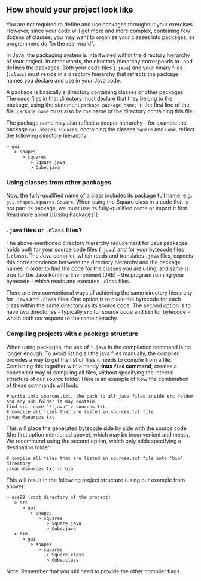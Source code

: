 ## How should your project look like

You are not required to define and use packages throughout your exercises. However, since your code will get more and more complex, containing few dozens of classes, you may want to organize your classes into packages, as programmers do "in the real world". 

In Java, the packaging system is intertwined within the directory hierarchy of your project. In other words, the directory hierarchy corresponds to- and defines the packages. Both your code files (`.java`) and your binary files (`.class`) must reside in a directory hierarchy that reflects the package names you declare and use in your Java code. 

A package is basically a directory containing classes or other packages. The code files in that directory must declare that they belong to the package, using the statement `package package_name;` in the first line of the file. `package_name` must also be the name of the directory containing this file.

The package name may also reflect a deeper hierarchy - for example the package `gui.shapes.squares`, containing the classes `Square` and `Cube`, reflect the following directory hierarchy:
```
> gui 
   > shapes
      > squares
         > Square.java
         > Cube.java  
```

### Using classes from other packages 

Now, the fully-qualified name of a class includes its package full name, e.g. `gui.shapes.squares.Square`. When using the Square class in a code that is not part its package, we must use its fully-qualified name or import it first. Read more about [[Using Packages]].

### `.java` files or `.class` files?

The above-mentioned directory hierarchy requirement for Java packages holds both for your source code files (`.java`) and for your bytecode files (`.class`). The Java compiler, which reads and translates `.java` files, expects this correspondence between the directory hierarchy and the package names in order to find the code for the classes you are using; and same is true for the Java Runtime Environment (JRE) - the program running your bytecode - which reads and executes `.class` files.

There are two conventional ways of achieving the same directory hierarchy for `.java` and `.class` files. One option is to place the bytecode for each class within the same directory as its source code. The second option is to have two directories - typically `src` for source code and `bin` for bytecode - which both correspond to the same hierachy. 

### Compiling projects with a package structure

When using packages, the use of `*.java` in the compilation command is no longer enough. To avoid listing all the java files manually, the compiler provides a way to get the list of files it needs to compile from a file. Combining this together with a handy **linux `find` command**, creates a convenient way of compiling all files, without specifying the internal structure of our source folder. Here is an example of how the combination of these commands will look:  

```
# write into sources.txt, the path to all java files inside src folder and any sub folder it may contain
find src -name "*.java" > sources.txt
# compile all files that are listed in sources.txt file
javac @sources.txt 
```

This will place the generated bytecode side by side with the source code (the first option mentioned above), which may be inconvenient and messy. We recommend using the second option, which only adds specifying a destination folder:

```
# compile all files that are listed in sources.txt file into 'bin' directory
javac @sources.txt -d bin
```

This will result in the following project structure (using our example from above):

```
> ass99 (root directory of the project)
   > src
      > gui 
         > shapes
            > squares
               > Square.java
               > Cube.java  
   > bin      
      > gui 
         > shapes
            > squares
               > Square.class
               > Cube.class 
```

Note: Remember that you still need to provide the other compiler flags.

   